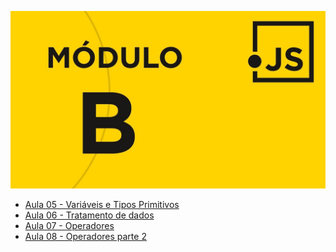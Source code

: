 ![](moduloB.jpg)

- [Aula 05 - Variáveis e Tipos Primitivos](Aula05/)
- [Aula 06 - Tratamento de dados](Aula06/)
- [Aula 07 - Operadores](Aula07/)
- [Aula 08 - Operadores parte 2](Aula08/)
